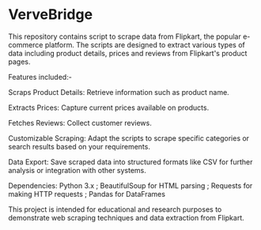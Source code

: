 # VerveBridge
This repository contains script to scrape data from Flipkart, the popular e-commerce platform. The scripts are designed to extract various types of data including product details, prices and reviews from Flipkart's product pages.

Features included:-

Scraps Product Details: Retrieve information such as product name.

Extracts Prices: Capture current prices available on products.

Fetches Reviews: Collect customer reviews.

Customizable Scraping: Adapt the scripts to scrape specific categories or search results based on your requirements.

Data Export: Save scraped data into structured formats like CSV for further analysis or integration with other systems.

Dependencies:
Python 3.x ;
BeautifulSoup for HTML parsing ;
Requests for making HTTP requests ;
Pandas for DataFrames

This project is intended for educational and research purposes to demonstrate web scraping techniques and data extraction from Flipkart.
